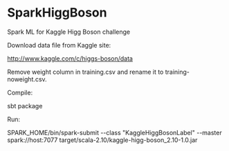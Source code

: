 SparkHiggBoson
==============

Spark ML for Kaggle Higg Boson challenge

Download data file from Kaggle site:

http://www.kaggle.com/c/higgs-boson/data

Remove weight column in training.csv and rename it to training-noweight.csv.

Compile:

sbt package

Run:

SPARK_HOME/bin/spark-submit  --class "KaggleHiggBosonLabel" --master spark://host:7077 target/scala-2.10/kaggle-higg-boson_2.10-1.0.jar
